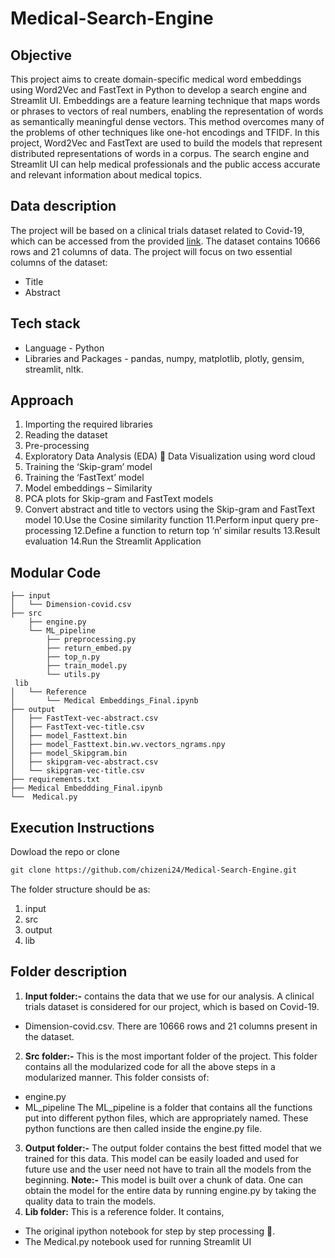 # Medical-Search-Engine

## Objective
This project aims to create domain-specific medical word embeddings using Word2Vec and FastText in Python to develop a search engine and Streamlit UI. Embeddings are a feature learning technique that maps words or phrases to vectors of real numbers, enabling the representation of words as semantically meaningful dense vectors. This method overcomes many of the problems of other techniques like one-hot encodings and TFIDF. In this project, Word2Vec and FastText are used to build the models that represent distributed representations of words in a corpus. The search engine and Streamlit UI can help medical professionals and the public access accurate and relevant information about medical topics.

## Data description
The project will be based on a clinical trials dataset related to Covid-19, which can be accessed from the provided [link](https://dimensions.figshare.com/articles/dataset/Dimensions_COVID-19_publications_datasets_and_clinical_trials/11961063). The dataset contains 10666 rows and 21 columns of data. The project will focus on two essential columns of the dataset:
- Title 
- Abstract

## Tech stack
- Language - Python
- Libraries and Packages - pandas, numpy, matplotlib, plotly, gensim, streamlit,
nltk.

## Approach 
1. Importing the required libraries
2. Reading the dataset
3. Pre-processing
4. Exploratory Data Analysis (EDA)
 Data Visualization using word cloud
5. Training the ‘Skip-gram’ model
6. Training the ‘FastText’ model
7. Model embeddings – Similarity
8. PCA plots for Skip-gram and FastText models
9. Convert abstract and title to vectors using the Skip-gram and FastText model
10.Use the Cosine similarity function
11.Perform input query pre-processing
12.Define a function to return top ‘n’ similar results
13.Result evaluation
14.Run the Streamlit Application

## Modular Code
``` your tree
├── input
│   └── Dimension-covid.csv
├── src
    ├── engine.py
    └── ML_pipeline
        ├── preprocessing.py
        ├── return_embed.py
        ├── top_n.py
        ├── train_model.py
        └── utils.py
 lib
│   └── Reference
│       └── Medical Embeddings_Final.ipynb
├── output
│   ├── FastText-vec-abstract.csv
│   ├── FastText-vec-title.csv
│   ├── model_Fasttext.bin
│   ├── model_Fasttext.bin.wv.vectors_ngrams.npy
│   ├── model_Skipgram.bin
│   ├── skipgram-vec-abstract.csv
│   └── skipgram-vec-title.csv
├── requirements.txt
├── Medical Embeddding_Final.ipynb
└──  Medical.py
```
## Execution Instructions 
Dowload the repo or clone 

```markdown 
git clone https://github.com/chizeni24/Medical-Search-Engine.git
```
The folder structure should be as:
1. input
2. src
3. output
4. lib

## Folder description

1. **Input folder:-**  contains the data that we use for our analysis. A clinical trials dataset is considered for our project, which is based on Covid-19.
  - Dimension-covid.csv.
 There are 10666 rows and 21 columns present in the dataset.
2. **Src folder:-**  This is the most important folder of the project. This folder contains
all the modularized code for all the above steps in a modularized manner. This folder consists of:
- engine.py
- ML_pipeline
The ML_pipeline is a folder that contains all the functions put into different
python files, which are appropriately named. These python functions are
then called inside the engine.py file.
3. **Output folder:-**  The output folder contains the best fitted model that we trained
for this data. This model can be easily loaded and used for future use and the
user need not have to train all the models from the beginning.
**Note:-** This model is built over a chunk of data. One can obtain the model for
the entire data by running engine.py by taking the quality data to train the
models.
4. **Lib folder:**  This is a reference folder. It contains,
  - The original ipython notebook for step by step processing :wrench:.
  - The Medical.py notebook  used for running Streamlit UI
